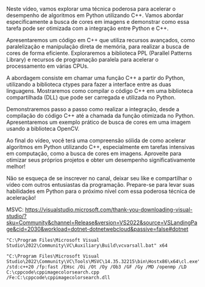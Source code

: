 Neste vídeo, vamos explorar uma técnica poderosa para acelerar o desempenho de algoritmos em Python utilizando C++. 
Vamos abordar especificamente a busca de cores em imagens e demonstrar como essa tarefa pode ser otimizada com a integração entre Python e C++.

Apresentaremos um código em C++ que utiliza recursos avançados, como paralelização e manipulação direta de memória, para realizar a busca de cores de forma eficiente. Exploraremos a biblioteca PPL (Parallel Patterns Library) e recursos de programação paralela para acelerar o processamento em várias CPUs.

A abordagem consiste em chamar uma função C++ a partir do Python, utilizando a biblioteca ctypes para fazer a interface entre as duas linguagens. Mostraremos como compilar o código C++ em uma biblioteca compartilhada (DLL) que pode ser carregada e utilizada no Python.

Demonstraremos passo a passo como realizar a integração, desde a compilação do código C++ até a chamada da função otimizada no Python. Apresentaremos um exemplo prático de busca de cores em uma imagem usando a biblioteca OpenCV.

Ao final do vídeo, você terá uma compreensão sólida de como acelerar algoritmos em Python utilizando C++, especialmente em tarefas intensivas em computação, como a busca de cores em imagens. Aproveite para otimizar seus próprios projetos e obter um desempenho significativamente melhor!

Não se esqueça de se inscrever no canal, deixar seu like e compartilhar o vídeo com outros entusiastas da programação. Prepare-se para levar suas habilidades em Python para o próximo nível com essa poderosa técnica de aceleração!

MSVC:  https://visualstudio.microsoft.com/thank-you-downloading-visual-studio/?sku=Community&channel=Release&version=VS2022&source=VSLandingPage&cid=2030&workload=dotnet-dotnetwebcloud&passive=false#dotnet
```
"C:\Program Files\Microsoft Visual Studio\2022\Community\VC\Auxiliary\Build\vcvarsall.bat" x64

"C:\Program Files\Microsoft Visual Studio\2022\Community\VC\Tools\MSVC\14.35.32215\bin\Hostx86\x64\cl.exe" /std:c++20 /fp:fast /EHsc /Oi /Ot /Oy /Ob3 /GF /Gy /MD /openmp /LD C:\cppcode\cppimagecolorsearch.cpp /Fe:C:\cppcode\cppimagecolorsearch.dll

```
